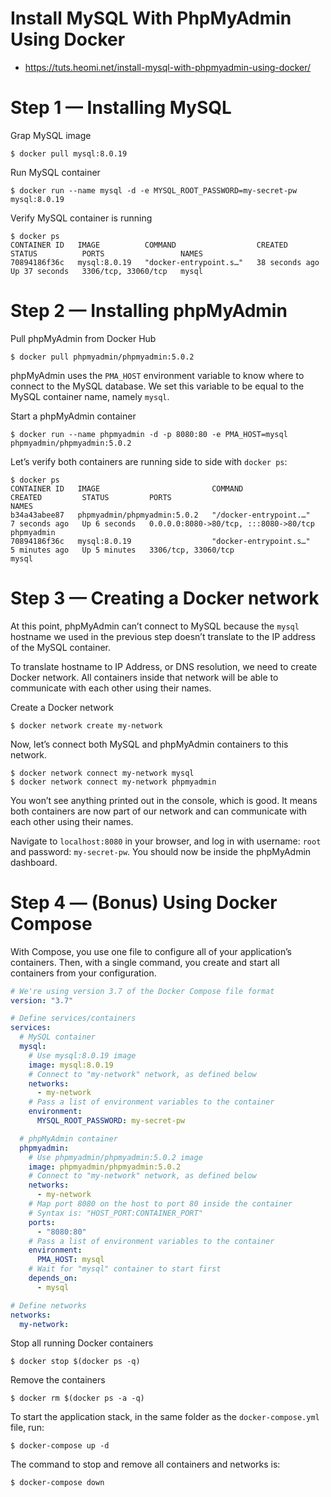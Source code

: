 # Install MySQL With PhpMyAdmin Using Docker
* https://tuts.heomi.net/install-mysql-with-phpmyadmin-using-docker/

# Step 1 — Installing MySQL

Grap MySQL image
```
$ docker pull mysql:8.0.19
```

Run MySQL container
```
$ docker run --name mysql -d -e MYSQL_ROOT_PASSWORD=my-secret-pw mysql:8.0.19
```

Verify MySQL container is running
```
$ docker ps
CONTAINER ID   IMAGE          COMMAND                  CREATED          STATUS          PORTS                 NAMES
70894186f36c   mysql:8.0.19   "docker-entrypoint.s…"   38 seconds ago   Up 37 seconds   3306/tcp, 33060/tcp   mysql
```

# Step 2 — Installing phpMyAdmin

Pull phpMyAdmin from Docker Hub
```
$ docker pull phpmyadmin/phpmyadmin:5.0.2
```

phpMyAdmin uses the `PMA_HOST` environment variable to know where to connect to the MySQL database. We set this variable to be equal to the MySQL container name, namely `mysql`.

Start a phpMyAdmin container
```
$ docker run --name phpmyadmin -d -p 8080:80 -e PMA_HOST=mysql phpmyadmin/phpmyadmin:5.0.2
```

Let’s verify both containers are running side to side with `docker ps`:
```
$ docker ps
CONTAINER ID   IMAGE                         COMMAND                  CREATED         STATUS         PORTS                                   NAMES
b34a43abee87   phpmyadmin/phpmyadmin:5.0.2   "/docker-entrypoint.…"   7 seconds ago   Up 6 seconds   0.0.0.0:8080->80/tcp, :::8080->80/tcp   phpmyadmin
70894186f36c   mysql:8.0.19                  "docker-entrypoint.s…"   5 minutes ago   Up 5 minutes   3306/tcp, 33060/tcp                     mysql
```

# Step 3 — Creating a Docker network

At this point, phpMyAdmin can’t connect to MySQL because the `mysql` hostname we used in the previous step doesn’t translate to the IP address of the MySQL container.

To translate hostname to IP Address, or DNS resolution, we need to create Docker network. All containers inside that network will be able to communicate with each other using their names.

Create a Docker network
```
$ docker network create my-network
```

Now, let’s connect both MySQL and phpMyAdmin containers to this network.
```
$ docker network connect my-network mysql
$ docker network connect my-network phpmyadmin
```

You won’t see anything printed out in the console, which is good. It means both containers are now part of our network and can communicate with each other using their names.

Navigate to `localhost:8080` in your browser, and log in with username: `root` and password: `my-secret-pw`. You should now be inside the phpMyAdmin dashboard. 


# Step 4 — (Bonus) Using Docker Compose

With Compose, you use one file to configure all of your application’s containers. Then, with a single command, you create and start all containers from your configuration.

```yaml
# We're using version 3.7 of the Docker Compose file format
version: "3.7"

# Define services/containers
services:
  # MySQL container
  mysql:
    # Use mysql:8.0.19 image
    image: mysql:8.0.19
    # Connect to "my-network" network, as defined below
    networks:
      - my-network
    # Pass a list of environment variables to the container
    environment:
      MYSQL_ROOT_PASSWORD: my-secret-pw

  # phpMyAdmin container
  phpmyadmin:
    # Use phpmyadmin/phpmyadmin:5.0.2 image
    image: phpmyadmin/phpmyadmin:5.0.2
    # Connect to "my-network" network, as defined below
    networks:
      - my-network
    # Map port 8080 on the host to port 80 inside the container
    # Syntax is: "HOST_PORT:CONTAINER_PORT"
    ports:
      - "8080:80"
    # Pass a list of environment variables to the container
    environment:
      PMA_HOST: mysql
    # Wait for "mysql" container to start first
    depends_on:
      - mysql

# Define networks
networks:
  my-network:
```

Stop all running Docker containers
```
$ docker stop $(docker ps -q)
```

Remove the containers
```
$ docker rm $(docker ps -a -q)
```


To start the application stack, in the same folder as the `docker-compose.yml` file, run:
```
$ docker-compose up -d
```
The command to stop and remove all containers and networks is:
```
$ docker-compose down
```